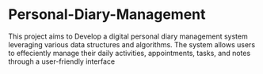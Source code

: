 # Personal-Diary-Management
This project aims to Develop a digital personal diary management system leveraging various data structures and algorithms. The system allows users to effeciently manage their daily activities, appointments, tasks, and notes through a user-friendly interface
